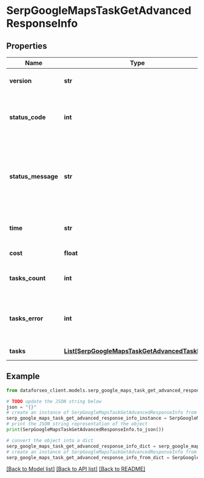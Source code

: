 # SerpGoogleMapsTaskGetAdvancedResponseInfo


## Properties

Name | Type | Description | Notes
------------ | ------------- | ------------- | -------------
**version** | **str** | the current version of the API | [optional] 
**status_code** | **int** | general status code you can find the full list of the response codes here | [optional] 
**status_message** | **str** | general informational message you can find the full list of general informational messages here | [optional] 
**time** | **str** | total execution time, seconds | [optional] 
**cost** | **float** | total tasks cost, USD | [optional] 
**tasks_count** | **int** | the number of tasks in the tasks array | [optional] 
**tasks_error** | **int** | the number of tasks in the tasks array returned with an error | [optional] 
**tasks** | [**List[SerpGoogleMapsTaskGetAdvancedTaskInfo]**](SerpGoogleMapsTaskGetAdvancedTaskInfo.md) | array of tasks | [optional] 

## Example

```python
from dataforseo_client.models.serp_google_maps_task_get_advanced_response_info import SerpGoogleMapsTaskGetAdvancedResponseInfo

# TODO update the JSON string below
json = "{}"
# create an instance of SerpGoogleMapsTaskGetAdvancedResponseInfo from a JSON string
serp_google_maps_task_get_advanced_response_info_instance = SerpGoogleMapsTaskGetAdvancedResponseInfo.from_json(json)
# print the JSON string representation of the object
print(SerpGoogleMapsTaskGetAdvancedResponseInfo.to_json())

# convert the object into a dict
serp_google_maps_task_get_advanced_response_info_dict = serp_google_maps_task_get_advanced_response_info_instance.to_dict()
# create an instance of SerpGoogleMapsTaskGetAdvancedResponseInfo from a dict
serp_google_maps_task_get_advanced_response_info_from_dict = SerpGoogleMapsTaskGetAdvancedResponseInfo.from_dict(serp_google_maps_task_get_advanced_response_info_dict)
```
[[Back to Model list]](../README.md#documentation-for-models) [[Back to API list]](../README.md#documentation-for-api-endpoints) [[Back to README]](../README.md)


